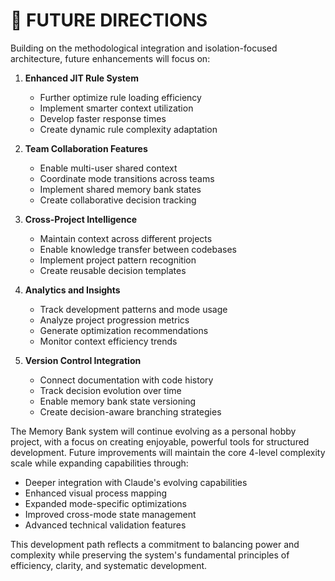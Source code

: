 # 🚀 FUTURE DIRECTIONS

Building on the methodological integration and isolation-focused architecture, future enhancements will focus on:

1. **Enhanced JIT Rule System**
   - Further optimize rule loading efficiency
   - Implement smarter context utilization
   - Develop faster response times
   - Create dynamic rule complexity adaptation

2. **Team Collaboration Features**
   - Enable multi-user shared context
   - Coordinate mode transitions across teams
   - Implement shared memory bank states
   - Create collaborative decision tracking

3. **Cross-Project Intelligence**
   - Maintain context across different projects
   - Enable knowledge transfer between codebases
   - Implement project pattern recognition
   - Create reusable decision templates

4. **Analytics and Insights**
   - Track development patterns and mode usage
   - Analyze project progression metrics
   - Generate optimization recommendations
   - Monitor context efficiency trends

5. **Version Control Integration**
   - Connect documentation with code history
   - Track decision evolution over time
   - Enable memory bank state versioning
   - Create decision-aware branching strategies

The Memory Bank system will continue evolving as a personal hobby project, with a focus on creating enjoyable, powerful tools for structured development. Future improvements will maintain the core 4-level complexity scale while expanding capabilities through:

- Deeper integration with Claude's evolving capabilities
- Enhanced visual process mapping
- Expanded mode-specific optimizations
- Improved cross-mode state management
- Advanced technical validation features

This development path reflects a commitment to balancing power and complexity while preserving the system's fundamental principles of efficiency, clarity, and systematic development. 